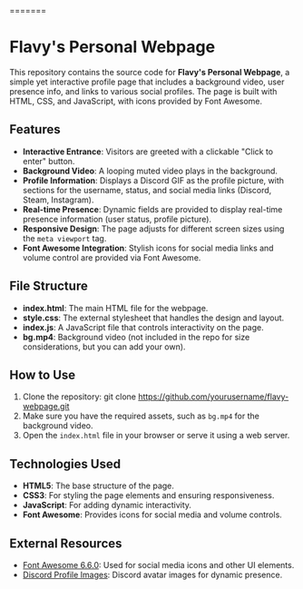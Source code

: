 =======
# Flavy's Personal Webpage

This repository contains the source code for **Flavy's Personal Webpage**, a simple yet interactive profile page that includes a background video, user presence info, and links to various social profiles. The page is built with HTML, CSS, and JavaScript, with icons provided by Font Awesome.

## Features

- **Interactive Entrance**: Visitors are greeted with a clickable "Click to enter" button.
- **Background Video**: A looping muted video plays in the background.
- **Profile Information**: Displays a Discord GIF as the profile picture, with sections for the username, status, and social media links (Discord, Steam, Instagram).
- **Real-time Presence**: Dynamic fields are provided to display real-time presence information (user status, profile picture).
- **Responsive Design**: The page adjusts for different screen sizes using the `meta viewport` tag.
- **Font Awesome Integration**: Stylish icons for social media links and volume control are provided via Font Awesome.

## File Structure

- **index.html**: The main HTML file for the webpage.
- **style.css**: The external stylesheet that handles the design and layout.
- **index.js**: A JavaScript file that controls interactivity on the page.
- **bg.mp4**: Background video (not included in the repo for size considerations, but you can add your own).

## How to Use

1. Clone the repository: git clone https://github.com/yourusername/flavy-webpage.git
2. Make sure you have the required assets, such as `bg.mp4` for the background video.
3. Open the `index.html` file in your browser or serve it using a web server.

## Technologies Used

- **HTML5**: The base structure of the page.
- **CSS3**: For styling the page elements and ensuring responsiveness.
- **JavaScript**: For adding dynamic interactivity.
- **Font Awesome**: Provides icons for social media and volume controls.

## External Resources

- [Font Awesome 6.6.0](https://cdnjs.com/libraries/font-awesome): Used for social media icons and other UI elements.
- [Discord Profile Images](https://discordapp.com): Discord avatar images for dynamic presence.